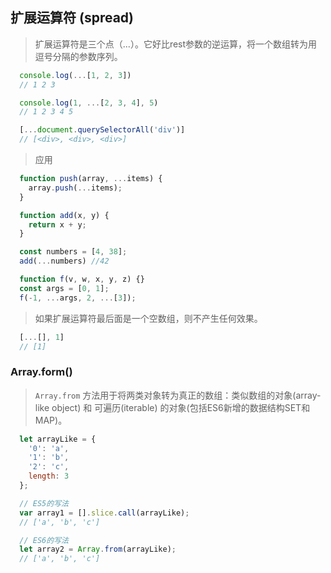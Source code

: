 ## 扩展运算符 (spread)


> 扩展运算符是三个点（...）。它好比rest参数的逆运算，将一个数组转为用逗号分隔的参数序列。

```javascript
  console.log(...[1, 2, 3])
  // 1 2 3

  console.log(1, ...[2, 3, 4], 5)
  // 1 2 3 4 5

  [...document.querySelectorAll('div')]
  // [<div>, <div>, <div>]
```

> 应用

```javascript
  function push(array, ...items) {
    array.push(...items);
  }

  function add(x, y) {
    return x + y;
  }

  const numbers = [4, 38];
  add(...numbers) //42

  function f(v, w, x, y, z) {}
  const args = [0, 1];
  f(-1, ...args, 2, ...[3]);
```

> 如果扩展运算符最后面是一个空数组，则不产生任何效果。

```javascript
  [...[], 1]
  // [1]
```

### Array.form()

> `Array.from` 方法用于将两类对象转为真正的数组：类似数组的对象(array-like object) 和 可遍历(iterable) 的对象(包括ES6新增的数据结构SET和MAP)。

```javascript
  let arrayLike = {
    '0': 'a',
    '1': 'b',
    '2': 'c',
    length: 3
  };

  // ES5的写法
  var array1 = [].slice.call(arrayLike);
  // ['a', 'b', 'c']

  // ES6的写法
  let array2 = Array.from(arrayLike);
  // ['a', 'b', 'c']

```
